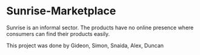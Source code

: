 # Sunrise-Marketplace
Sunrise is an informal sector. The products have no online presence where consumers can find their products easily.

This project was done by Gideon, Simon, Snaida, Alex, Duncan